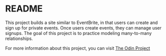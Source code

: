 # README

This project builds a site similar to EventBrite, in that users can create and sign up for private events.  Once users create events, they can manage user signups.
The goal of this project is to practice modeling many-to-many relationships.

For more information about this project, you can visit [The Odin Project](https://www.theodinproject.com/paths/full-stack-ruby-on-rails/courses/ruby-on-rails/lessons/private-events)
